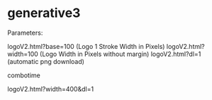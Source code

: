 # generative3

Parameters:

logoV2.html?base=100 (Logo 1 Stroke Width in Pixels)
logoV2.html?width=100 (Logo Width in Pixels without margin)
logoV2.html?dl=1 (automatic png download)

combotime

logoV2.html?width=400&dl=1